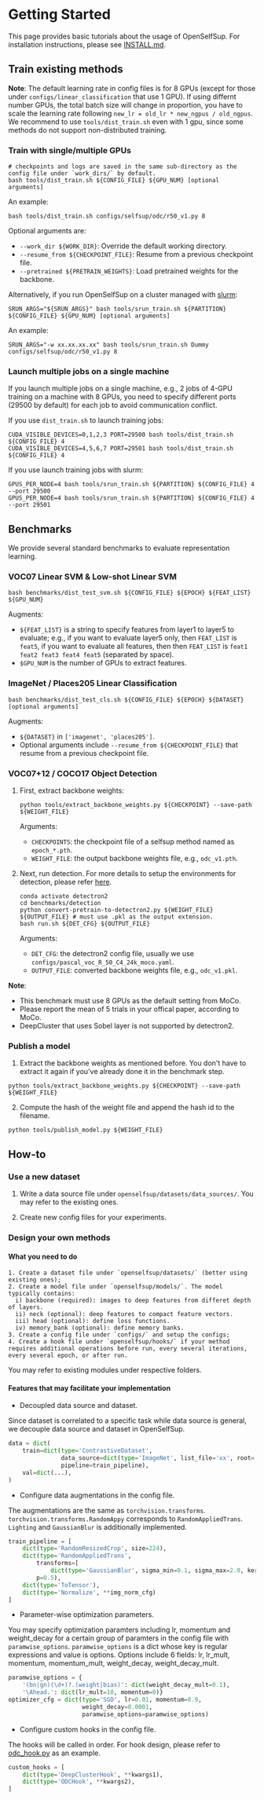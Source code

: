 # Getting Started

This page provides basic tutorials about the usage of OpenSelfSup.
For installation instructions, please see [INSTALL.md](INSTALL.md).

## Train existing methods

**Note**: The default learning rate in config files is for 8 GPUs (except for those under `configs/linear_classification` that use 1 GPU). If using differnt number GPUs, the total batch size will change in proportion, you have to scale the learning rate following `new_lr = old_lr * new_ngpus / old_ngpus`. We recommend to use `tools/dist_train.sh` even with 1 gpu, since some methods do not support non-distributed training.

### Train with single/multiple GPUs
```shell
# checkpoints and logs are saved in the same sub-directory as the config file under `work_dirs/` by default.
bash tools/dist_train.sh ${CONFIG_FILE} ${GPU_NUM} [optional arguments]
```

An example:
```shell
bash tools/dist_train.sh configs/selfsup/odc/r50_v1.py 8
```

Optional arguments are:
- `--work_dir ${WORK_DIR}`: Override the default working directory.
- `--resume_from ${CHECKPOINT_FILE}`: Resume from a previous checkpoint file.
- `--pretrained ${PRETRAIN_WEIGHTS}`: Load pretrained weights for the backbone.

Alternatively, if you run OpenSelfSup on a cluster managed with [slurm](https://slurm.schedmd.com/):
```shell
SRUN_ARGS="${SRUN_ARGS}" bash tools/srun_train.sh ${PARTITION} ${CONFIG_FILE} ${GPU_NUM} [optional arguments]
```

An example:
```shell
SRUN_ARGS="-w xx.xx.xx.xx" bash tools/srun_train.sh Dummy configs/selfsup/odc/r50_v1.py 8
```

### Launch multiple jobs on a single machine

If you launch multiple jobs on a single machine, e.g., 2 jobs of 4-GPU training on a machine with 8 GPUs,
you need to specify different ports (29500 by default) for each job to avoid communication conflict.

If you use `dist_train.sh` to launch training jobs:
```shell
CUDA_VISIBLE_DEVICES=0,1,2,3 PORT=29500 bash tools/dist_train.sh ${CONFIG_FILE} 4
CUDA_VISIBLE_DEVICES=4,5,6,7 PORT=29501 bash tools/dist_train.sh ${CONFIG_FILE} 4
```

If you use launch training jobs with slurm:
```shell
GPUS_PER_NODE=4 bash tools/srun_train.sh ${PARTITION} ${CONFIG_FILE} 4 --port 29500
GPUS_PER_NODE=4 bash tools/srun_train.sh ${PARTITION} ${CONFIG_FILE} 4 --port 29501
```

## Benchmarks

We provide several standard benchmarks to evaluate representation learning.

### VOC07 Linear SVM & Low-shot Linear SVM

```shell
bash benchmarks/dist_test_svm.sh ${CONFIG_FILE} ${EPOCH} ${FEAT_LIST} ${GPU_NUM}
```
Augments:
- `${FEAT_LIST}` is a string to specify features from layer1 to layer5 to evaluate; e.g., if you want to evaluate layer5 only, then `FEAT_LIST` is `feat5`, if you want to evaluate all features, then then `FEAT_LIST` is `feat1 feat2 feat3 feat4 feat5` (separated by space).
- `$GPU_NUM` is the number of GPUs to extract features.

### ImageNet / Places205 Linear Classification

```shell
bash benchmarks/dist_test_cls.sh ${CONFIG_FILE} ${EPOCH} ${DATASET} [optional arguments]
```
Augments:
- `${DATASET}` in `['imagenet', 'places205']`.
- Optional arguments include `--resume_from ${CHECKPOINT_FILE}` that resume from a previous checkpoint file.

### VOC07+12 / COCO17 Object Detection

1. First, extract backbone weights:

    ```shell
    python tools/extract_backbone_weights.py ${CHECKPOINT} --save-path ${WEIGHT_FILE}
    ```
    Arguments:
    - `CHECKPOINTS`: the checkpoint file of a selfsup method named as `epoch_*.pth`.
    - `WEIGHT_FILE`: the output backbone weights file, e.g., `odc_v1.pth`.
    
2. Next, run detection. For more details to setup the environments for detection, please refer [here](benchmarks/detection/README.md).
    ```shell
    conda activate detectron2
    cd benchmarks/detection
    python convert-pretrain-to-detectron2.py ${WEIGHT_FILE} ${OUTPUT_FILE} # must use .pkl as the output extension.
    bash run.sh ${DET_CFG} ${OUTPUT_FILE}
    ```
    Arguments:
    - `DET_CFG`: the detectron2 config file, usually we use `configs/pascal_voc_R_50_C4_24k_moco.yaml`.
    - `OUTPUT_FILE`: converted backbone weights file, e.g., `odc_v1.pkl`.

**Note**:
- This benchmark must use 8 GPUs as the default setting from MoCo.
- Please report the mean of 5 trials in your offical paper, according to MoCo.
- DeepCluster that uses Sobel layer is not supported by detectron2.

### Publish a model

1. Extract the backbone weights as mentioned before. You don't have to extract it again if you've already done it in the benchmark step.

```shell
python tools/extract_backbone_weights.py ${CHECKPOINT} --save-path ${WEIGHT_FILE}
```

2. Compute the hash of the weight file and append the hash id to the filename.

```shell
python tools/publish_model.py ${WEIGHT_FILE}
```

## How-to

### Use a new dataset

1. Write a data source file under `openselfsup/datasets/data_sources/`. You may refer to the existing ones.

2. Create new config files for your experiments.

### Design your own methods

#### What you need to do

    1. Create a dataset file under `openselfsup/datasets/` (better using existing ones);
    2. Create a model file under `openselfsup/models/`. The model typically contains:
      i) backbone (required): images to deep features from differet depth of layers.
      ii) neck (optional): deep features to compact feature vectors.
      iii) head (optional): define loss functions.
      iv) memory_bank (optional): define memory banks.
    3. Create a config file under `configs/` and setup the configs;
    4. Create a hook file under `openselfsup/hooks/` if your method requires additional operations before run, every several iterations, every several epoch, or after run.
    
You may refer to existing modules under respective folders.

#### Features that may facilitate your implementation

* Decoupled data source and dataset.

Since dataset is correlated to a specific task while data source is general, we decouple data source and dataset in OpenSelfSup.

```python
data = dict(
    train=dict(type='ContrastiveDataset',
               data_source=dict(type='ImageNet', list_file='xx', root='xx'),
               pipeline=train_pipeline),
    val=dict(...),
)
```

* Configure data augmentations in the config file.

The augmentations are the same as `torchvision.transforms`. `torchvision.transforms.RandomAppy` corresponds to `RandomAppliedTrans`. `Lighting` and `GaussianBlur` is additionally implemented.

```python
train_pipeline = [
    dict(type='RandomResizedCrop', size=224),
    dict(type='RandomAppliedTrans',
        transforms=[
            dict(type='GaussianBlur', sigma_min=0.1, sigma_max=2.0, kernel_size=23)],
        p=0.5),
    dict(type='ToTensor'),
    dict(type='Normalize', **img_norm_cfg)
]
```

* Parameter-wise optimization parameters.

You may specify optimization paramters including lr, momentum and weight_decay for a certain group of paramters in the config file with `paramwise_options`. `paramwise_options` is a dict whose key is regular expressions and value is options. Options include 6 fields: lr, lr_mult, momentum, momentum_mult, weight_decay, weight_decay_mult.

```python
paramwise_options = {
    '(bn|gn)(\d+)?.(weight|bias)': dict(weight_decay_mult=0.1),
    '\Ahead.': dict(lr_mult=10, momentum=0)}
optimizer_cfg = dict(type='SGD', lr=0.01, momentum=0.9,
                     weight_decay=0.0001,
                     paramwise_options=paramwise_options)
```

* Configure custom hooks in the config file.

The hooks will be called in order. For hook design, please refer to [odc_hook.py](openselfsup/hooks/odc_hook.py) as an example.

```python
custom_hooks = [
    dict(type='DeepClusterHook', **kwargs1),
    dict(type='ODCHook', **kwargs2),
]
```
